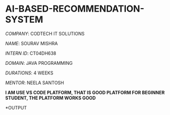 # AI-BASED-RECOMMENDATION-SYSTEM

*COMPANY*: CODTECH IT SOLUTIONS

*NAME*: SOURAV MISHRA

*INTERN ID*: CT04DH638

*DOMAIN*: JAVA PROGRAMMING

*DURATIONS*: 4 WEEKS

*MENTOR*: NEELA SANTOSH

**I AM USE VS CODE PLATFORM, THAT IS GOOD PLATFORM FOR BEGINNER STUDENT, THE PLATFORM WORKS GOOD**

*OUTPUT

